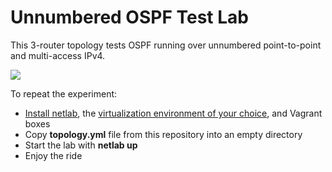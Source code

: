 # Unnumbered OSPF Test Lab

This 3-router topology tests OSPF running over unnumbered point-to-point and multi-access IPv4.

![](topology.png)

To repeat the experiment:

* [Install netlab](https://netsim-tools.readthedocs.io/en/latest/install.html), the [virtualization environment of your choice](https://netsim-tools.readthedocs.io/en/latest/install.html#building-the-lab-environment), and Vagrant boxes
* Copy **topology.yml** file from this repository into an empty directory
* Start the lab with **netlab up**
* Enjoy the ride

